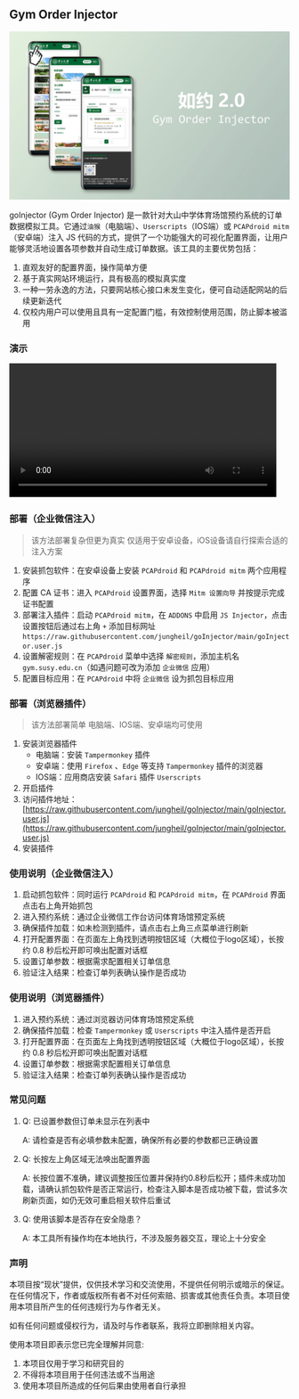 ## Gym Order Injector

![goInjector](assets/goInjector.jpg)

goInjector (Gym Order Injector) 是一款针对大山中学体育场馆预约系统的订单数据模拟工具。它通过`油猴`（电脑端）、`Userscripts`（IOS端）或 `PCAPdroid mitm`（安卓端）注入 JS 代码的方式，提供了一个功能强大的可视化配置界面，让用户能够灵活地设置各项参数并自动生成订单数据。该工具的主要优势包括：

1. 直观友好的配置界面，操作简单方便
2. 基于真实网站环境运行，具有极高的模拟真实度
3. 一种一劳永逸的方法，只要网站核心接口未发生变化，便可自动适配网站的后续更新迭代
4. 仅校内用户可以使用且具有一定配置门槛，有效控制使用范围，防止脚本被滥用

### 演示

<video src="https://github.com/user-attachments/assets/813ba0b6-da39-4d1e-802e-a52d6d1bd139" controls="controls" style="max-height:320px; min-height: 240px"></video>

### 部署（企业微信注入）

> 该方法部署复杂但更为真实
> 仅适用于安卓设备，iOS设备请自行探索合适的注入方案

1. 安装抓包软件：在安卓设备上安装 `PCAPdroid` 和 `PCAPdroid mitm` 两个应用程序
2. 配置 CA 证书：进入 `PCAPdroid` 设置界面，选择 `Mitm 设置向导` 并按提示完成证书配置
3. 部署注入插件：启动 `PCAPdroid mitm`，在 `ADDONS` 中启用 `JS Injector`，点击设置按钮后通过右上角 `+` 添加目标网址 `https://raw.githubusercontent.com/jungheil/goInjector/main/goInjector.user.js`
4. 设置解密规则：在 `PCAPdroid` 菜单中选择 `解密规则`，添加主机名 `gym.susy.edu.cn`（如遇问题可改为添加 `企业微信` 应用）
5. 配置目标应用：在 `PCAPdroid` 中将 `企业微信` 设为抓包目标应用

### 部署（浏览器插件）

> 该方法部署简单
> 电脑端、IOS端、安卓端均可使用

1. 安装浏览器插件
   * 电脑端：安装 `Tampermonkey` 插件
   * 安卓端：使用 `Firefox` 、`Edge` 等支持 `Tampermonkey` 插件的浏览器
   * IOS端：应用商店安装 `Safari` 插件 `Userscripts`
2. 开启插件
3. 访问插件地址：[https://raw.githubusercontent.com/jungheil/goInjector/main/goInjector.user.js](https://raw.githubusercontent.com/jungheil/goInjector/main/goInjector.user.js)
4. 安装插件

### 使用说明（企业微信注入）

1. 启动抓包软件：同时运行 `PCAPdroid` 和 `PCAPdroid mitm`，在 `PCAPdroid` 界面点击右上角开始抓包
2. 进入预约系统：通过企业微信工作台访问体育场馆预定系统
3. 确保插件加载：如未检测到插件，请点击右上角三点菜单进行刷新
4. 打开配置界面：在页面左上角找到透明按钮区域（大概位于logo区域），长按约 0.8 秒后松开即可唤出配置对话框
5. 设置订单参数：根据需求配置相关订单信息
6. 验证注入结果：检查订单列表确认操作是否成功

### 使用说明（浏览器插件）

1. 进入预约系统：通过浏览器访问体育场馆预定系统
2. 确保插件加载：检查 `Tampermonkey` 或 `Userscripts` 中注入插件是否开启
3. 打开配置界面：在页面左上角找到透明按钮区域（大概位于logo区域），长按约 0.8 秒后松开即可唤出配置对话框
4. 设置订单参数：根据需求配置相关订单信息
5. 验证注入结果：检查订单列表确认操作是否成功

### 常见问题

1. Q: 已设置参数但订单未显示在列表中
   
   A: 请检查是否有必填参数未配置，确保所有必要的参数都已正确设置

2. Q: 长按左上角区域无法唤出配置界面
   
   A: 长按位置不准确，建议调整按压位置并保持约0.8秒后松开；插件未成功加载，请确认抓包软件是否正常运行，检查注入脚本是否成功被下载，尝试多次刷新页面，如仍无效可重启相关软件后重试

3. Q: 使用该脚本是否存在安全隐患？
   
   A: 本工具所有操作均在本地执行，不涉及服务器交互，理论上十分安全

### 声明

本项目按“现状”提供，仅供技术学习和交流使用，不提供任何明示或暗示的保证。在任何情况下，作者或版权所有者不对任何索赔、损害或其他责任负责。本项目使用本项目所产生的任何违规行为与作者无关。

如有任何问题或侵权行为，请及时与作者联系，我将立即删除相关内容。

使用本项目即表示您已完全理解并同意:

1. 本项目仅用于学习和研究目的
2. 不得将本项目用于任何违法或不当用途
3. 使用本项目所造成的任何后果由使用者自行承担
